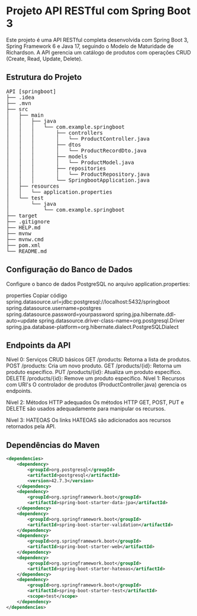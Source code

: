 # Projeto API RESTful com Spring Boot 3

Este projeto é uma API RESTful completa desenvolvida com Spring Boot 3, Spring Framework 6 e Java 17, seguindo o Modelo de Maturidade de Richardson. A API gerencia um catálogo de produtos com operações CRUD (Create, Read, Update, Delete).

## Estrutura do Projeto

<pre style="font-family: monospace;">
API [springboot]
├── .idea
├── .mvn
├── src
│   ├── main
│   │   ├── java
│   │   │   └── com.example.springboot
│   │   │       ├── controllers
│   │   │       │   └── ProductController.java
│   │   │       ├── dtos
│   │   │       │   └── ProductRecordDto.java
│   │   │       ├── models
│   │   │       │   └── ProductModel.java
│   │   │       ├── repositories
│   │   │       │   └── ProductRepository.java
│   │   │       └── SpringbootApplication.java
│   ├── resources
│   │   └── application.properties
│   └── test
│       └── java
│           └── com.example.springboot
├── target
├── .gitignore
├── HELP.md
├── mvnw
├── mvnw.cmd
├── pom.xml
└── README.md
</pre>




## Configuração do Banco de Dados
Configure o banco de dados PostgreSQL no arquivo application.properties:

properties
Copiar código
spring.datasource.url=jdbc:postgresql://localhost:5432/springboot
spring.datasource.username=postgres
spring.datasource.password=yourpassword
spring.jpa.hibernate.ddl-auto=update
spring.datasource.driver-class-name=org.postgresql.Driver
spring.jpa.database-platform=org.hibernate.dialect.PostgreSQLDialect

## Endpoints da API
Nível 0: Serviços CRUD básicos
GET /products: Retorna a lista de produtos.
POST /products: Cria um novo produto.
GET /products/{id}: Retorna um produto específico.
PUT /products/{id}: Atualiza um produto específico.
DELETE /products/{id}: Remove um produto específico.
Nível 1: Recursos com URI's
O controlador de produtos (ProductController.java) gerencia os endpoints.

Nível 2: Métodos HTTP adequados
Os métodos HTTP GET, POST, PUT e DELETE são usados adequadamente para manipular os recursos.

Nível 3: HATEOAS
Os links HATEOAS são adicionados aos recursos retornados pela API.

## Dependências do Maven

```xml
<dependencies>
    <dependency>
        <groupId>org.postgresql</groupId>
        <artifactId>postgresql</artifactId>
        <version>42.7.3</version>
    </dependency>
    <dependency>
        <groupId>org.springframework.boot</groupId>
        <artifactId>spring-boot-starter-data-jpa</artifactId>
    </dependency>
    <dependency>
        <groupId>org.springframework.boot</groupId>
        <artifactId>spring-boot-starter-validation</artifactId>
    </dependency>
    <dependency>
        <groupId>org.springframework.boot</groupId>
        <artifactId>spring-boot-starter-web</artifactId>
    </dependency>
    <dependency>
        <groupId>org.springframework.boot</groupId>
        <artifactId>spring-boot-starter-hateoas</artifactId>
    </dependency>
    <dependency>
        <groupId>org.springframework.boot</groupId>
        <artifactId>spring-boot-starter-test</artifactId>
        <scope>test</scope>
    </dependency>
</dependencies>